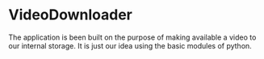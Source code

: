# VideoDownloader


The application is been built on the purpose of making available a video to our internal storage.
It is just our idea using the basic modules of python.

